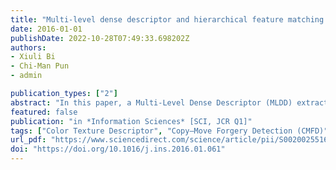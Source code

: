 ```yaml
---
title: "Multi-level dense descriptor and hierarchical feature matching for Copy–Move forgery detection"
date: 2016-01-01
publishDate: 2022-10-28T07:49:33.698202Z
authors: 
- Xiuli Bi
- Chi-Man Pun
- admin

publication_types: ["2"]
abstract: "In this paper, a Multi-Level Dense Descriptor (MLDD) extraction method and a Hierarchical Feature Matching method are proposed to detect copy–move forgery in digital images. The MLDD extraction method extracts the dense feature descriptors using multiple levels, while the extracted dense descriptor consists of two parts: the Color Texture Descriptor and the Invariant Moment Descriptor. After calculating the MLDD for each pixel, the Hierarchical Feature Matching method subsequently detects forgery regions in the input image. First, the pixels that have similar color textures are grouped together into distinctive neighbor pixel sets. Next, each pixel is matched with pixels in its corresponding neighbor pixel set through its geometric invariant moments. Then, the redundant pixels from previously generated matched pixel pairs are filtered out by the proposed Adaptive Distance and Orientation Based Filtering method. Finally, some morphological operations are applied to generate the final detected forgery regions. Experimental results show that the proposed scheme can achieve much better detection results compared with the existing state-of-the-art CMFD methods, even under various challenging conditions such as geometric transforms, JPEG compression, noise addition and down-sampling."
featured: false
publication: "in *Information Sciences* [SCI, JCR Q1]"
tags: ["Color Texture Descriptor", "Copy–Move Forgery Detection (CMFD)", "Hierarchical Feature Matching", "Invariant Moment Descriptor", "Multi-Level Dense Descriptor (MLDD)"]
url_pdf: "https://www.sciencedirect.com/science/article/pii/S0020025516000955"
doi: "https://doi.org/10.1016/j.ins.2016.01.061"
---
```


